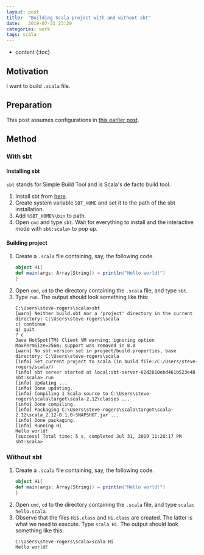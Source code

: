 ```yaml
---
layout: post
title:  "Building Scala project with and without sbt"
date:   2019-07-31 23:29
categories: work
tags: scala
---
```


* content
{:toc}

## Motivation

I want to build `.scala` file.

## Preparation

This post assumes configurations in [this earlier post](https://largecats.github.io/2019/07/31/install-scala-on-windows/).



## Method

### With sbt

#### Installing sbt

`sbt` stands for Simple Build Tool and is Scala's de facto build tool.

1. Install sbt from [here](https://piccolo.link/sbt-1.2.8.msi).
2. Create system variable `SBT_HOME` and set it to the path of the sbt installation.
3. Add `%SBT_HOME%\bin` to path.
4. Open `cmd` and type `sbt`. Wait for everything to install and the interactive mode with `sbt:scala>` to pop up.

#### Building project

1. Create a `.scala` file containing, say, the following code.
    ```scala
    object Hi{
    def main(args: Array[String]) = println("Hello world!")
    }
    ```
2. Open `cmd`, `cd` to the directory containing the `.scala` file, and type `sbt`.
3. Type `run`. The output should look something like this:
    ```
    C:\Users\steve-rogers\scala>sbt
    [warn] Neither build.sbt nor a 'project' directory in the current directory: C:\Users\steve-rogers\scala
    c) continue
    q) quit
    ? c
    Java HotSpot(TM) Client VM warning: ignoring option MaxPermSize=256m; support was removed in 8.0
    [warn] No sbt.version set in project/build.properties, base directory: C:\Users\steve-rogers\scala
    [info] Set current project to scala (in build file:/C:/Users/steve-rogers/scala/)
    [info] sbt server started at local:sbt-server-62d2810ebd461b523e48
    sbt:scala> run
    [info] Updating ...
    [info] Done updating.
    [info] Compiling 1 Scala source to C:\Users\steve-rogers\scala\target\scala-2.12\classes ...
    [info] Done compiling.
    [info] Packaging C:\Users\steve-rogers\scala\target\scala-2.12\scala_2.12-0.1.0-SNAPSHOT.jar ...
    [info] Done packaging.
    [info] Running Hi
    Hello world!
    [success] Total time: 5 s, completed Jul 31, 2019 11:28:17 PM
    sbt:scala>
    ```

### Without sbt

1. Create a `.scala` file containing, say, the following code.
    ```scala
    object Hi{
    def main(args: Array[String]) = println("Hello world!")
    }
    ```
2. Open `cmd`, `cd` to the directory containing the `.scala` file, and type `scalac hello.scala`.
3. Observe that the files `Hi$.class` and `Hi.class` are created. The latter is what we need to execute. Type `scala Hi`. The output should look something like this:
    ```
    C:\Users\steve-rogers\scala>scala Hi
    Hello world!
    ```